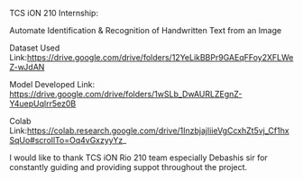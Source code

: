 TCS iON 210 Internship:

Automate Identification & Recognition of Handwritten Text from an Image

Dataset Used Link:https://drive.google.com/drive/folders/12YeLikBBPr9GAEqFFoy2XFLWeZ-wJdAN

Model Developed Link: https://drive.google.com/drive/folders/1wSLb_DwAURLZEgnZ-Y4uepUqlrr5ez0B

Colab Link:https://colab.research.google.com/drive/1InzbjajliieVgCcxhZt5vj_Cf1hxSqUo#scrollTo=Oq4vGxzyyYz_

I would like to thank TCS iON Rio 210 team especially Debashis sir for constantly guiding and providing suppot throughout the project.
